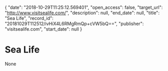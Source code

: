 {
  "date": "2018-10-29T11:25:12.569401", 
  "open_access": false, 
  "target_url": "http://www.visitsealife.com/", 
  "description": null, 
  "end_date": null, 
  "title": "Sea Life", 
  "record_id": "20181029T112512/ivHiX4L6RMgRmQp+cVW5bQ==", 
  "publisher": "visitsealife.com", 
  "start_date": null
}

# Sea Life

None